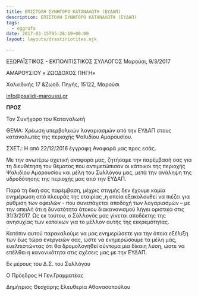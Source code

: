 ```yaml
---
title: ΕΠΙΣΤΟΛΗ ΣΥΝΗΓΟΡΟ ΚΑΤΑΝΑΛΩΤΗ (ΕΥΔΑΠ)
description: ΕΠΙΣΤΟΛΗ ΣΥΝΗΓΟΡΟ ΚΑΤΑΝΑΛΩΤΗ (ΕΥΔΑΠ)
tags:
  - eggrafa
date: 2017-03-15T05:28:19+00:00
layout: layouts/drastiriotites.njk

---
```


<!-- excerpt -->

ΕΞΩΡΑΪΣΤΙΚΟΣ - ΕΚΠΟΛΙΤΙΣΤΙΚΟΣ ΣΥΛΛΟΓΟΣ Μαρούσι, 9/3/2017

ΑΜΑΡΟΥΣΙΟΥ « ΖΩΟΔΟΧΟΣ ΠΗΓΗ»

Χαλκιδικής 17 &amp;Ζωοδ. Πηγής, 15122, Μαρούσι

<info@psalidi-maroussi.gr>

**ΠΡΟΣ**

Τον Συνήγορο του Καταναλωτή

ΘΕΜΑ: Χρέωση υπερβολικών λογαριασμών από την ΕΥΔΑΠ στους καταναλωτές της περιοχής Ψαλιδίου Αμαρουσίου.

ΣΧΕΤ.: Η από 22/12/2016 έγγραφη Αναφορά μας προς εσάς.

Με την ανωτέρω σχετική αναφορά μας, ζητήσαμε την παρέμβασή σας για τη διευθέτηση του θέματος που αντιμετώπισαν οι κάτοικοι της περιοχής Ψαλιδίου Αμαρουσίου και μέλη του Συλλόγου μας, μετά την ανάληψη της υδροδότησης της περιοχής μας από την ΕΥΔΑΠ.

Παρά τη δική σας παρέμβαση, μέχρις στιγμής δεν έχουμε καμία ενημέρωση από πλευράς της εταιρίας ,η οποία εξακολουθεί να πιέζει για ρύθμιση των οφειλών - που συνεπάγεται αποδοχή των λογαριασμών – με την απειλή ότι η δυνατότητα άτοκου διακανονισμού λήγει οριστικά στις 31/3/2017. Ως εκ τούτου, ο Σύλλογός μας γίνεται αποδέκτης της ανησυχίας των κατοίκων για το μέλλον αυτής της εκκρεμότητας.

Κατόπιν αυτού παρακαλούμε να μας ενημερώσετε για την όποια εξέλιξη των έως τώρα ενεργειών σας, ώστε να ενημερώσουμε τα μέλη μας, ευελπιστώντας ότι θα δρομολογηθεί σύντομα μια δίκαιη λύση, ώστε να επέλθει η κανονικότητα στις σχέσεις μας με την ΕΥΔΑΠ.

Εκ μέρους του Δ.Σ. του Συλλόγου

Ο Πρόεδρος Η Γεν.Γραμματέας

Δημήτριος Θεοχάρης Ελευθερία Αθανασοπούλου

